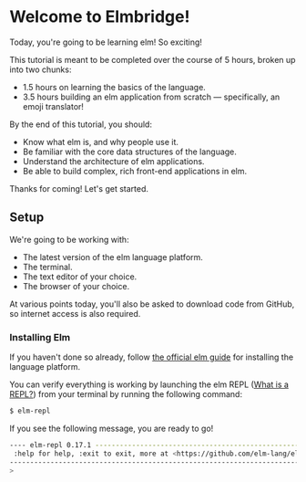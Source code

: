 # Welcome to Elmbridge!

Today, you're going to be learning elm! So exciting!

This tutorial is meant to be completed over the course of 5 hours, broken up into two chunks:
 - 1.5 hours on learning the basics of the language.
 - 3.5 hours building an elm application from scratch — specifically, an emoji translator!

By the end of this tutorial, you should:

- Know what elm is, and why people use it.
- Be familiar with the core data structures of the language.
- Understand the architecture of elm applications.
- Be able to build complex, rich front-end applications in elm.

Thanks for coming! Let's get started.

## Setup

We're going to be working with:

- The latest version of the elm language platform.
- The terminal.
- The text editor of your choice.
- The browser of your choice.

At various points today, you'll also be asked to download code from GitHub, so internet access is also required.

### Installing Elm

If you haven't done so already, follow [the official elm guide](https://guide.elm-lang.org/get_started.html) for installing the language platform.

You can verify everything is working by launching the elm REPL ([What is a REPL?](https://en.wikipedia.org/wiki/Read%E2%80%93eval%E2%80%93print_loop)) from your terminal by running the following command:

```sh
$ elm-repl
```

If you see the following message, you are ready to go!

```sh
---- elm-repl 0.17.1 -----------------------------------------------------------
 :help for help, :exit to exit, more at <https://github.com/elm-lang/elm-repl>
--------------------------------------------------------------------------------
>
```

